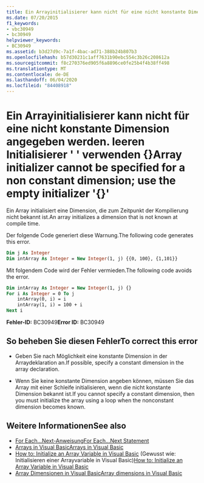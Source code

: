 ```yaml
---
title: Ein Arrayinitialisierer kann nicht für eine nicht konstante Dimension angegeben werden. leeren Initialisierer ' ' verwenden {}
ms.date: 07/20/2015
f1_keywords:
- vbc30949
- bc30949
helpviewer_keywords:
- BC30949
ms.assetid: b3d27d9c-7a1f-4bac-ad71-388b24b807b3
ms.openlocfilehash: b57d30231c1aff7631b90ebc554c3b26c208612a
ms.sourcegitcommit: f8c270376ed905f6a8896ce0fe25b4f4b38ff498
ms.translationtype: MT
ms.contentlocale: de-DE
ms.lasthandoff: 06/04/2020
ms.locfileid: "84408918"
---
```

# <a name="array-initializer-cannot-be-specified-for-a-non-constant-dimension-use-the-empty-initializer-"></a><span data-ttu-id="d9658-102">Ein Arrayinitialisierer kann nicht für eine nicht konstante Dimension angegeben werden. leeren Initialisierer ' ' verwenden {}</span><span class="sxs-lookup"><span data-stu-id="d9658-102">Array initializer cannot be specified for a non constant dimension; use the empty initializer '{}'</span></span>
<span data-ttu-id="d9658-103">Ein Array initialisiert eine Dimension, die zum Zeitpunkt der Kompilierung nicht bekannt ist.</span><span class="sxs-lookup"><span data-stu-id="d9658-103">An array initializes a dimension that is not known at compile time.</span></span>  
  
 <span data-ttu-id="d9658-104">Der folgende Code generiert diese Warnung.</span><span class="sxs-lookup"><span data-stu-id="d9658-104">The following code generates this error.</span></span>  
  
```vb  
Dim j As Integer  
Dim intArray As Integer = New Integer(1, j) {{0, 100}, {1,101}}  
```  
  
 <span data-ttu-id="d9658-105">Mit folgendem Code wird der Fehler vermieden.</span><span class="sxs-lookup"><span data-stu-id="d9658-105">The following code avoids the error.</span></span>  
  
```vb  
Dim intArray As Integer = New Integer(1, j) {}  
For i As Integer = 0 To j  
    intArray(0, i) = i  
    intArray(1, i) = 100 + i  
Next i  
```  
  
 <span data-ttu-id="d9658-106">**Fehler-ID:** BC30949</span><span class="sxs-lookup"><span data-stu-id="d9658-106">**Error ID:** BC30949</span></span>  
  
## <a name="to-correct-this-error"></a><span data-ttu-id="d9658-107">So beheben Sie diesen Fehler</span><span class="sxs-lookup"><span data-stu-id="d9658-107">To correct this error</span></span>  
  
- <span data-ttu-id="d9658-108">Geben Sie nach Möglichkeit eine konstante Dimension in der Arraydeklaration an.</span><span class="sxs-lookup"><span data-stu-id="d9658-108">If possible, specify a constant dimension in the array declaration.</span></span>  
  
- <span data-ttu-id="d9658-109">Wenn Sie keine konstante Dimension angeben können, müssen Sie das Array mit einer Schleife initialisieren, wenn die nicht konstante Dimension bekannt ist.</span><span class="sxs-lookup"><span data-stu-id="d9658-109">If you cannot specify a constant dimension, then you must initialize the array using a loop when the nonconstant dimension becomes known.</span></span>  
  
## <a name="see-also"></a><span data-ttu-id="d9658-110">Weitere Informationen</span><span class="sxs-lookup"><span data-stu-id="d9658-110">See also</span></span>

- [<span data-ttu-id="d9658-111">For Each...Next-Anweisung</span><span class="sxs-lookup"><span data-stu-id="d9658-111">For Each...Next Statement</span></span>](../language-reference/statements/for-each-next-statement.md)
- [<span data-ttu-id="d9658-112">Arrays in Visual Basic</span><span class="sxs-lookup"><span data-stu-id="d9658-112">Arrays in Visual Basic</span></span>](../programming-guide/language-features/arrays/index.md)
- <span data-ttu-id="d9658-113">[How to: Initialize an Array Variable in Visual Basic](../programming-guide/language-features/arrays/how-to-initialize-an-array-variable.md) (Gewusst wie: Initialisieren einer Arrayvariable in Visual Basic)</span><span class="sxs-lookup"><span data-stu-id="d9658-113">[How to: Initialize an Array Variable in Visual Basic](../programming-guide/language-features/arrays/how-to-initialize-an-array-variable.md)</span></span>
- [<span data-ttu-id="d9658-114">Array Dimensionen in Visual Basic</span><span class="sxs-lookup"><span data-stu-id="d9658-114">Array dimensions in Visual Basic</span></span>](../programming-guide/language-features/arrays/array-dimensions.md)
